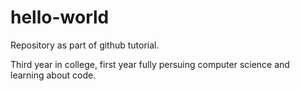 # hello-world
Repository as part of github tutorial.

Third year in college, first year fully persuing computer science and learning about code.
